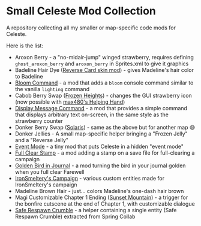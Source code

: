 # Small Celeste Mod Collection

A repository collecting all my smaller or map-specific code mods for Celeste.

Here is the list:
- Aroxon Berry - a "no-midair-jump" winged strawberry, requires defining `ghost_aroxon_berry` and `aroxon_berry` in Sprites.xml to give it graphics
- Badeline Hair Dye ([Reverse Card skin mod](https://gamebanana.com/mods/251787)) - gives Madeline's hair color to Badeline
- [Bloom Command](https://gamebanana.com/mods/53703) - a mod that adds a `bloom` console command similar to the vanilla `lighting` command
- Cabob Berry Swap ([Frozen Heights](https://gamebanana.com/mods/150681)) - changes the GUI strawberry icon (now possible with [max480's Helping Hand](https://github.com/EverestAPI/ModResources/wiki/Helping-Hand-Extra-Features#reskinning-strawberries-in-menus))
- [Display Message Command](https://gamebanana.com/mods/421935) - a mod that provides a simple command that displays arbitrary text on-screen, in the same style as the strawberry counter
- Donker Berry Swap ([Solaris](https://gamebanana.com/mods/150559)) - same as the above but for another map :sweat_smile:
- Donker Jellies - A small map-specific helper bringing a "Frozen Jelly" and a "Reverse Jelly"
- [Event Mode](https://gamebanana.com/mods/53674) - a tiny mod that puts Celeste in a hidden "event mode"
- [Full Clear Stamp](https://gamebanana.com/mods/34279) - a mod adding a stamp on a save file for full-clearing a campaign
- [Golden Bird in Journal](https://gamebanana.com/mods/53662) - a mod turning the bird in your journal golden when you full clear Farewell
- [IronSmeltery's Campaign](https://gamebanana.com/mods/150697) - various custom entities made for IronSmeltery's campaign
- Madeline Brown Hair - just... colors Madeline's one-dash hair brown
- Magi Customizable Chapter 1 Ending ([Sunset Mountain](https://gamebanana.com/mods/150752)) - a trigger for the bonfire cutscene at the end of Chapter 1, with customizable dialogue
- [Safe Respawn Crumble](https://gamebanana.com/mods/53746) - a helper containing a single entity (Safe Respawn Crumble) extracted from Spring Collab